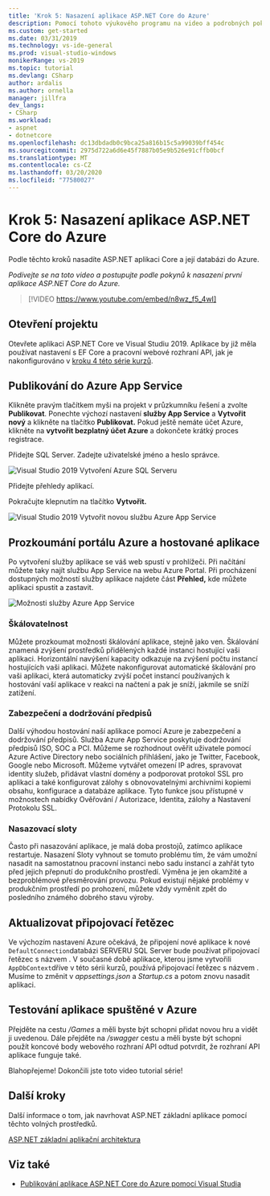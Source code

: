 ```yaml
---
title: 'Krok 5: Nasazení aplikace ASP.NET Core do Azure'
description: Pomocí tohoto výukového programu na video a podrobných pokynů nasaďte ASP.NET Core Web App do Azure.
ms.custom: get-started
ms.date: 03/31/2019
ms.technology: vs-ide-general
ms.prod: visual-studio-windows
monikerRange: vs-2019
ms.topic: tutorial
ms.devlang: CSharp
author: ardalis
ms.author: ornella
manager: jillfra
dev_langs:
- CSharp
ms.workload:
- aspnet
- dotnetcore
ms.openlocfilehash: dc13dbdadb0c9bca25a816b15c5a99039bff454c
ms.sourcegitcommit: 2975d722a6d6e45f7887b05e9b526e91cffb0bcf
ms.translationtype: MT
ms.contentlocale: cs-CZ
ms.lasthandoff: 03/20/2020
ms.locfileid: "77580027"
---
```

# <a name="step-5-deploy-your-aspnet-core-app-to-azure"></a>Krok 5: Nasazení aplikace ASP.NET Core do Azure

Podle těchto kroků nasadíte ASP.NET aplikaci Core a její databázi do Azure.

_Podívejte se na toto video a postupujte podle pokynů k nasazení první aplikace ASP.NET Core do Azure._

> [!VIDEO https://www.youtube.com/embed/n8wz_f5_4wI]

## <a name="open-your-project"></a>Otevření projektu

Otevřete aplikaci ASP.NET Core ve Visual Studiu 2019. Aplikace by již měla používat nastavení s EF Core a pracovní webové rozhraní API, jak je nakonfigurováno v [kroku 4 této série kurzů](tutorial-aspnet-core-ef-step-04.md).

## <a name="publish-to-azure-app-service"></a>Publikování do Azure App Service

Klikněte pravým tlačítkem myši na projekt v průzkumníku řešení a zvolte **Publikovat**. Ponechte výchozí nastavení **služby App Service** a **Vytvořit nový** a klikněte na tlačítko **Publikovat.** Pokud ještě nemáte účet Azure, klikněte na **vytvořit bezplatný účet Azure** a dokončete krátký proces registrace.

Přidejte SQL Server. Zadejte uživatelské jméno a heslo správce.

![Visual Studio 2019 Vytvoření Azure SQL Serveru](media/vs-2019/vs2019-azure-sql-server.png)

Přidejte přehledy aplikací.

Pokračujte klepnutím na tlačítko **Vytvořit.**

![Visual Studio 2019 Vytvořit novou službu Azure App Service](media/vs-2019/vs2019-azure-create-new-app-service.png)

## <a name="exploring-the-azure-portal-and-your-hosted-app"></a>Prozkoumání portálu Azure a hostované aplikace

Po vytvoření služby aplikace se váš web spustí v prohlížeči. Při načítání můžete taky najít službu App Service na webu Azure Portal. Při procházení dostupných možností služby aplikace najdete část **Přehled,** kde můžete aplikaci spustit a zastavit.

![Možnosti služby Azure App Service](media/vs-2019/vs2019-azure-app-service-menu-options.png)

### <a name="scalability"></a>Škálovatelnost

Můžete prozkoumat možnosti škálování aplikace, stejně jako ven. Škálování znamená zvýšení prostředků přidělených každé instanci hostující vaši aplikaci. Horizontální navýšení kapacity odkazuje na zvýšení počtu instancí hostujících vaši aplikaci. Můžete nakonfigurovat automatické škálování pro vaši aplikaci, která automaticky zvýší počet instancí používaných k hostování vaší aplikace v reakci na načtení a pak je sníží, jakmile se sníží zatížení.

### <a name="security-and-compliance"></a>Zabezpečení a dodržování předpisů

Další výhodou hostování naší aplikace pomocí Azure je zabezpečení a dodržování předpisů. Služba Azure App Service poskytuje dodržování předpisů ISO, SOC a PCI. Můžeme se rozhodnout ověřit uživatele pomocí Azure Active Directory nebo sociálních přihlášení, jako je Twitter, Facebook, Google nebo Microsoft. Můžeme vytvářet omezení IP adres, spravovat identity služeb, přidávat vlastní domény a podporovat protokol SSL pro aplikaci a také konfigurovat zálohy s obnovovatelnými archivními kopiemi obsahu, konfigurace a databáze aplikace. Tyto funkce jsou přístupné v možnostech nabídky Ověřování / Autorizace, Identita, zálohy a Nastavení Protokolu SSL.

### <a name="deployment-slots"></a>Nasazovací sloty

Často při nasazování aplikace, je malá doba prostojů, zatímco aplikace restartuje. Nasazení Sloty vyhnout se tomuto problému tím, že vám umožní nasadit na samostatnou pracovní instanci nebo sadu instancí a zahřát tyto před jejich přepnutí do produkčního prostředí. Výměna je jen okamžité a bezproblémové přesměrování provozu. Pokud existují nějaké problémy v produkčním prostředí po prohození, můžete vždy vyměnit zpět do posledního známého dobrého stavu výroby.

## <a name="update-connection-string"></a>Aktualizovat připojovací řetězec

Ve výchozím nastavení Azure očekává, že připojení nové aplikace k nové `DefaultConnection`databázi SERVERU SQL Server bude používat připojovací řetězec s názvem . V současné době aplikace, kterou jsme vytvořili `AppDbContext`dříve v této sérii kurzů, používá připojovací řetězec s názvem . Musíme to změnit v *appsettings.json* a *Startup.cs* a potom znovu nasadit aplikaci.

## <a name="test-the-app-running-in-azure"></a>Testování aplikace spuštěné v Azure

Přejděte na cestu */Games* a měli byste být schopni přidat novou hru a vidět ji uvedenou. Dále přejděte na */swagger* cestu a měli byste být schopni použít koncové body webového rozhraní API odtud potvrdit, že rozhraní API aplikace funguje také.

Blahopřejeme! Dokončili jste toto video tutorial série!

## <a name="next-steps"></a>Další kroky

Další informace o tom, jak navrhovat ASP.NET základní aplikace pomocí těchto volných prostředků.

[ASP.NET základní aplikační architektura](https://dotnet.microsoft.com/learn/web/aspnet-architecture)

## <a name="see-also"></a>Viz také

- [Publikování aplikace ASP.NET Core do Azure pomocí Visual Studia](/aspnet/core/tutorials/publish-to-azure-webapp-using-vs?view=aspnetcore-2.2)